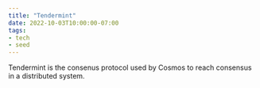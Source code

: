 ```yaml
---
title: "Tendermint"
date: 2022-10-03T10:00:00-07:00
tags:
- tech
- seed
---
```


Tendermint is the consenus protocol used by Cosmos to reach consensus in a distributed system.
